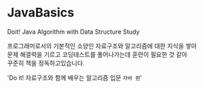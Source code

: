 # JavaBasics
Doit! Java Algorithm with Data Structure Study

프로그래머로서의 기본적인 소양인 자료구조와 알고리즘에 대한 지식을 쌓아<br>
문제 해결력을 기르고 코딩테스트를 풀어나가는데 훈련이 필요한 것 같아<br>
꾸준히 책을 정독하고있습니다.

'Do it! 자료구조와 함께 배우는 알고리즘 입문 `자바 편`'

